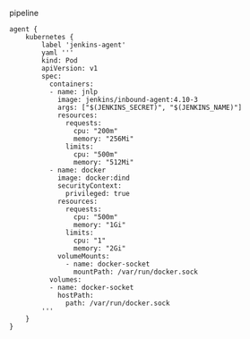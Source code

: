 pipeline

    agent {
        kubernetes {
            label 'jenkins-agent'
            yaml '''
            kind: Pod
            apiVersion: v1
            spec:
              containers:
              - name: jnlp
                image: jenkins/inbound-agent:4.10-3
                args: ["$(JENKINS_SECRET)", "$(JENKINS_NAME)"]
                resources:
                  requests:
                    cpu: "200m"
                    memory: "256Mi"
                  limits:
                    cpu: "500m"
                    memory: "512Mi"
              - name: docker
                image: docker:dind
                securityContext:
                  privileged: true
                resources:
                  requests:
                    cpu: "500m"
                    memory: "1Gi"
                  limits:
                    cpu: "1"
                    memory: "2Gi"
                volumeMounts:
                  - name: docker-socket
                    mountPath: /var/run/docker.sock
              volumes:
              - name: docker-socket
                hostPath:
                  path: /var/run/docker.sock
            '''
        }
    }

